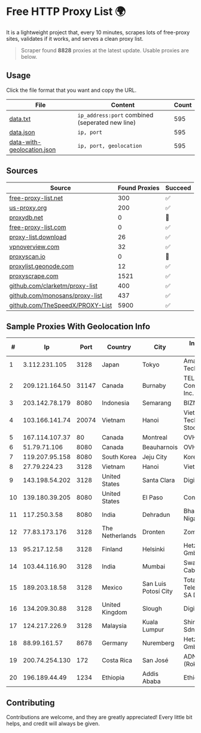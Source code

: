 
# Free HTTP Proxy List 🌍

It is a lightweight project that, every 10 minutes, scrapes lots of free-proxy sites, validates if it works, and serves a clean proxy list.


> Scraper found **8828** proxies at the latest update. Usable proxies are below.

## Usage

Click the file format that you want and copy the URL.


|File|Content|Count|
|----|-------|-----|
|[data.txt](https://raw.githubusercontent.com/themiralay/Proxy-List-World/master/data.txt)|`ip_address:port` combined (seperated new line)|595|
|[data.json](https://raw.githubusercontent.com/themiralay/Proxy-List-World/master/data.json)|`ip, port`|595|
|[data-with-geolocation.json](https://raw.githubusercontent.com/themiralay/Proxy-List-World/master/data-with-geolocation.json)|`ip, port, geolocation`|595|

## Sources

|Source|Found Proxies|Succeed|
|------|-------------|-------|
|[free-proxy-list.net](https://free-proxy-list.net)|300|✅|
|[us-proxy.org](https://www.us-proxy.org)|200|✅|
|[proxydb.net](http://proxydb.net)|0|🚫|
|[free-proxy-list.com](https://free-proxy-list.com/?page=&port=&type%5B%5D=http&type%5B%5D=https&up_time=0&search=Search)|0|✅|
|[proxy-list.download](https://www.proxy-list.download/HTTP)|26|✅|
|[vpnoverview.com](https://vpnoverview.com/privacy/anonymous-browsing/free-proxy-servers)|32|✅|
|[proxyscan.io](https://www.proxyscan.io)|0|🚫|
|[proxylist.geonode.com](https://proxylist.geonode.com/api/proxy-list?limit=300&page=1&sort_by=lastChecked&sort_type=desc&protocols=http,https)|12|✅|
|[proxyscrape.com](https://api.proxyscrape.com/v2/?request=displayproxies&protocol=http&timeout=10000&country=all&ssl=all&anonymity=all)|1521|✅|
|[github.com/clarketm/proxy-list](https://raw.githubusercontent.com/clarketm/proxy-list/master/proxy-list-raw.txt)|400|✅|
|[github.com/monosans/proxy-list](https://raw.githubusercontent.com/monosans/proxy-list/main/proxies/http.txt)|437|✅|
|[github.com/TheSpeedX/PROXY-List](https://raw.githubusercontent.com/TheSpeedX/PROXY-List/master/http.txt)|5900|✅|


## Sample Proxies With Geolocation Info

|#|Ip|Port|Country|City|Internet Service Provider|
|-|--|----|-------|----|-------------------------|
|1|3.112.231.105|3128|Japan|Tokyo|Amazon Technologies Inc.|
|2|209.121.164.50|31147|Canada|Burnaby|TELUS Communications Inc.|
|3|203.142.78.179|8080|Indonesia|Semarang|BIZNET|
|4|103.166.141.74|20074|Vietnam|Hanoi|Viet NAM Cloud Technology Joint Stock Company|
|5|167.114.107.37|80|Canada|Montreal|OVH SAS|
|6|51.79.71.106|8080|Canada|Beauharnois|OVH SAS|
|7|119.207.95.158|8080|South Korea|Jeju City|Korea Telecom|
|8|27.79.224.23|3128|Vietnam|Hanoi|Viettel Corporation|
|9|143.198.54.202|3128|United States|Santa Clara|DigitalOcean, LLC|
|10|139.180.39.205|8080|United States|El Paso|Conterra|
|11|117.250.3.58|8080|India|Dehradun|Bharat Sanchar Nigam Ltd|
|12|77.83.173.176|3128|The Netherlands|Dronten|Zomro B.V.|
|13|95.217.12.58|3128|Finland|Helsinki|Hetzner Online GmbH|
|14|103.44.116.90|3128|India|Mumbai|Swastik Internet and Cables pvt. ltd|
|15|189.203.18.58|3128|Mexico|San Luis Potosí City|Total Play Telecomunicaciones SA De CV|
|16|134.209.30.88|3128|United Kingdom|Slough|DigitalOcean, LLC|
|17|124.217.226.9|3128|Malaysia|Kuala Lumpur|Shinjiru Technology Sdn Bhd|
|18|88.99.161.57|8678|Germany|Nuremberg|Hetzner Online GmbH|
|19|200.74.254.130|172|Costa Rica|San José|ADN Solutions S.A. (Rokru Int.)|
|20|196.189.44.49|1234|Ethiopia|Addis Ababa|Ethiotelecom|



## Contributing

Contributions are welcome, and they are greatly appreciated! Every
little bit helps, and credit will always be given.

